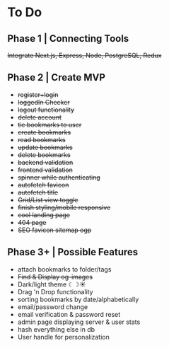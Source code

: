 # To Do

## Phase 1 | Connecting Tools

~~Integrate Next.js, Express, Node, PostgreSQL, Redux~~

## Phase 2 | Create MVP

- ~~register+login~~
- ~~loggedIn Checker~~
- ~~logout functionality~~
- ~~delete account~~
- ~~tie bookmarks to user~~
- ~~create bookmarks~~
- ~~read bookmarks~~
- ~~update bookmarks~~
- ~~delete bookmarks~~
- ~~backend validation~~
- ~~frontend validation~~
- ~~spinner while authenticating~~
- ~~autofetch favicon~~
- ~~autofetch title~~
- ~~Grid/List view toggle~~
- ~~finish styling/mobile responsive~~
- ~~cool landing page~~
- ~~404 page~~
- ~~SEO favicon sitemap ogp~~

## Phase 3+ | Possible Features

- attach bookmarks to folder/tags
- ~~Find & Display og-images~~
- Dark/light theme ☾☽☀️
- Drag 'n Drop functionality
- sorting bookmarks by date/alphabetically
- email/password change
- email verification & password reset
- admin page displaying server & user stats
- hash everything else in db
- User handle for personalization
